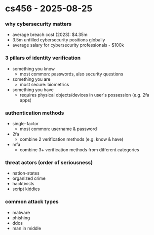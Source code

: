 # cs456 - 2025-08-25

### why cybersecurity matters

- average breach cost (2023): $4.35m
- 3.5m unfilled cybersecurity positions globally
- average salary for cybersecurity professionals - $100k

### 3 pillars of identity verification

- something you know
  - most common: passwords, also security questions
- something you are
  - most secure: biometrics
- something you have
  - requires physical objects/devices in user's possession (e.g. 2fa apps)

### authentication methods

- single-factor
  - most common: username & password
- 2fa
  - combine 2 verification methods (e.g. know & have)
- mfa
  - combine 3+ verification methods from different categories

### threat actors (order of seriousness)

- nation-states
- organized crime
- hacktivists
- script kiddies

### common attack types

- malware
- phishing
- ddos
- man in middle

